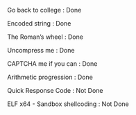 Go back to college : Done

Encoded string : Done

The Roman’s wheel : Done

Uncompress me : Done

CAPTCHA me if you can : Done

Arithmetic progression : Done

Quick Response Code : Not Done

ELF x64 - Sandbox shellcoding : Not Done
